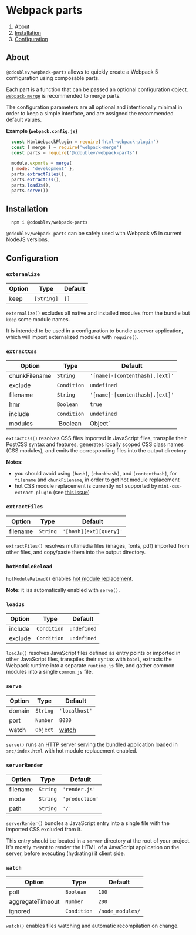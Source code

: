 
# Webpack parts

1. [About](#about)
2. [Installation](#installation)
3. [Configuration](#configuration)

## About

`@cdoublev/wepback-parts` allows to quickly create a Webpack 5 configuration using composable parts.

Each part is a function that can be passed an optional configuration object. [`webpack-merge`](https://github.com/survivejs/webpack-merge) is recommended to merge parts.

The configuration parameters are all optional and intentionally minimal in order to keep a simple interface, and are assigned the recommended default values.

**Example (`webpack.config.js`)**

```js
  const HtmlWebpackPlugin = require('html-webpack-plugin')
  const { merge } = require('webpack-merge')
  const parts = require('@cdoublev/webpack-parts')

  module.exports = merge(
  { mode: 'development' },
  parts.extractFiles(),
  parts.extractCss(),
  parts.loadJs(),
  parts.serve())
```

## Installation

```shell
  npm i @cdoublev/webpack-parts
```

`@cdoublev/webpack-parts` can be safely used with Webpack v5 in current NodeJS versions.

## Configuration

### `externalize`

| Option | Type       | Default |
| ------ | ---------- | ------- |
| keep   | `[String]` | `[]`    |

`externalize()` excludes all native and installed modules from the bundle but `keep` some module names.

It is intended to be used in a configuration to bundle a server application, which will import externalized modules with `require()`.

### `extractCss`

| Option        | Type             | Default                                                |
| ------------- | ---------------- | ------------------------------------------------------ |
| chunkFilename | `String`         | `'[name]-[contenthash].[ext]'`                         |
| exclude       | `Condition`      | `undefined`                                            |
| filename      | `String`         | `'[name]-[contenthash].[ext]'`                         |
| hmr           | `Boolean`        | `true`                                                 |
| include       | `Condition`      | `undefined`                                            |
| modules       | `Boolean|Object` | `{ localIdentName: '[name]_[local]_[hash:base64:5]' }` |

`extractCss()` resolves CSS files imported in JavaScript files, transpile their PostCSS syntax and features, generates locally scoped CSS class names (CSS modules), and emits the corresponding files into the output directory.

**Notes:**

- you should avoid using `[hash]`, `[chunkhash]`, and `[contenthash]`, for `filename` and `chunkFilename`, in order to get hot module replacement
- hot CSS module replacement is currently not supported by `mini-css-extract-plugin` (see [this issue](https://github.com/webpack-contrib/mini-css-extract-plugin/issues/519))

### `extractFiles`

| Option   | Type     | Default                |
| -------- | -------- | ---------------------- |
| filename | `String` | `'[hash][ext][query]'` |

`extractFiles()` resolves multimedia files (images, fonts, pdf) imported from other files, and copy/paste them into the output directory.

### `hotModuleReload`

`hotModuleReload()` enables [hot module replacement](https://webpack.js.org/plugins/hot-module-replacement-plugin/).

**Note:** it iss automatically enabled with `serve()`.

### `loadJs`

| Option  | Type        | Default     |
| ------- | ----------- | ----------- |
| include | `Condition` | `undefined` |
| exclude | `Condition` | `undefined` |

`loadJs()` resolves JavaScript files defined as entry points or imported in other JavaScript files, transpiles their syntax with `babel`, extracts the Webpack runtime into a separate `runtime.js` file, and gather common modules into a single `common.js` file.

### `serve`

| Option | Type      | Default         |
| ------ | --------- | --------------- |
| domain | `String`  | `'localhost'`   |
| port   | `Number`  | `8080`          |
| watch  | `Object`  | [watch](#watch) |

`serve()` runs an HTTP server serving the bundled application loaded in `src/index.html` with hot module replacement enabled.

### `serverRender`

| Option   | Type     | Default        |
| -------- | -------- | -------------- |
| filename | `String` | `'render.js'`  |
| mode     | `String` | `'production'` |
| path     | `String` | `'/'`          |

`serverRender()` bundles a JavaScript entry into a single file with the imported CSS excluded from it.

This entry should be located in a `server` directory at the root of your project. It's mostly meant to render the HTML of a JavaScript application on the server, before executing (hydrating) it client side.

### `watch`

| Option           | Type        | Default          |
| ---------------- | ----------- | ---------------- |
| poll             | `Boolean`   | `100`            |
| aggregateTimeout | `Number`    | `200`            |
| ignored          | `Condition` | `/node_modules/` |

`watch()` enables files watching and automatic recompilation on change.
